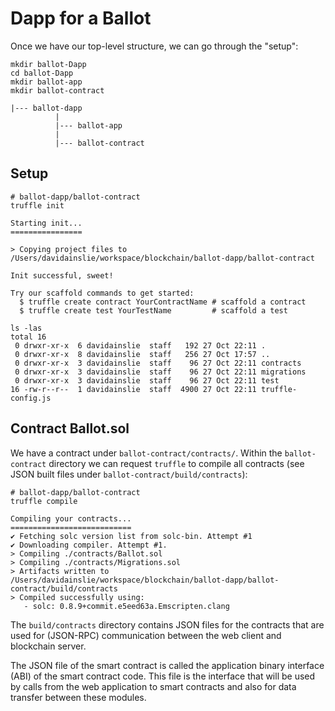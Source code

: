 # Dapp for a Ballot

Once we have our top-level structure, we can go through the "setup":

```shell
mkdir ballot-Dapp
cd ballot-Dapp
mkdir ballot-app
mkdir ballot-contract
```

```shell
|--- ballot-dapp
          |
          |--- ballot-app
          |
          |--- ballot-contract
```

## Setup

```shell
# ballot-dapp/ballot-contract
truffle init   

Starting init...
================

> Copying project files to /Users/davidainslie/workspace/blockchain/ballot-dapp/ballot-contract

Init successful, sweet!

Try our scaffold commands to get started:
  $ truffle create contract YourContractName # scaffold a contract
  $ truffle create test YourTestName         # scaffold a test
```

```shell
ls -las
total 16
 0 drwxr-xr-x  6 davidainslie  staff   192 27 Oct 22:11 .
 0 drwxr-xr-x  8 davidainslie  staff   256 27 Oct 17:57 ..
 0 drwxr-xr-x  3 davidainslie  staff    96 27 Oct 22:11 contracts
 0 drwxr-xr-x  3 davidainslie  staff    96 27 Oct 22:11 migrations
 0 drwxr-xr-x  3 davidainslie  staff    96 27 Oct 22:11 test
16 -rw-r--r--  1 davidainslie  staff  4900 27 Oct 22:11 truffle-config.js
```

## Contract Ballot.sol

We have a contract under `ballot-contract/contracts/`.
Within the `ballot-contract` directory we can request `truffle` to compile all contracts (see JSON built files under `ballot-contract/build/contracts`):

```shell
# ballot-dapp/ballot-contract
truffle compile

Compiling your contracts...
===========================
✔ Fetching solc version list from solc-bin. Attempt #1
✔ Downloading compiler. Attempt #1.
> Compiling ./contracts/Ballot.sol
> Compiling ./contracts/Migrations.sol
> Artifacts written to /Users/davidainslie/workspace/blockchain/ballot-dapp/ballot-contract/build/contracts
> Compiled successfully using:
   - solc: 0.8.9+commit.e5eed63a.Emscripten.clang
```

The `build/contracts` directory contains JSON files for the contracts that are used for (JSON-RPC) communication between the web client and blockchain server.

The JSON file of the smart contract is called the application binary interface (ABI) of the smart contract code. This file is the interface that will be used by calls from the web application to smart contracts and also for data transfer between these modules.